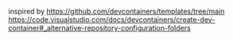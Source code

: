 inspired by https://github.com/devcontainers/templates/tree/main
https://code.visualstudio.com/docs/devcontainers/create-dev-container#_alternative-repository-configuration-folders

